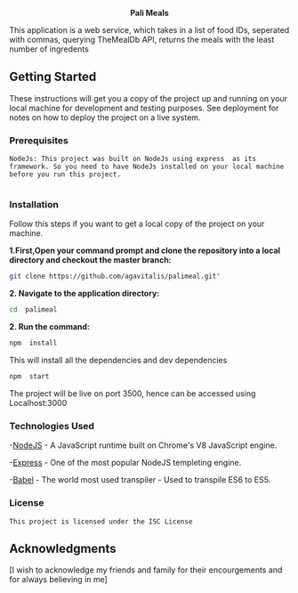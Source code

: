 <p align="center"><b>Pali Meals</b></p>

This application is a web service, which takes in a list of food IDs, seperated with commas, querying  TheMealDb API, returns the meals with the least number of ingredents


##	Getting Started  ##
These instructions will get you a copy of the project up and running on your local machine for development and testing purposes. See deployment for notes on how to deploy the project on a live system.

###	Prerequisites	###
```
NodeJs: This project was built on NodeJs using express  as its framework. So you need to have NodeJs installed on your local machine before you run this project.


```
### Installation  ###

Follow this steps if you want to get a local copy of the project on your machine. 

**1.First,Open your command prompt and clone the repository into a local directory and checkout the master branch:**
```sh
git clone https://github.com/agavitalis/palimeal.git"

```
**2. Navigate to the application directory:**

```sh
cd  palimeal

```
**2. Run the command:**

```sh
npm  install


```

This will install all the dependencies and dev dependencies

```sh
npm  start


```

The project will be live on port 3500, hence can be accessed using Localhost:3000


### Technologies Used


-[NodeJS](https://nodejs.org) - A JavaScript runtime built on Chrome's V8 JavaScript engine.

-[Express](https://expressjs.com) - One of the most popular NodeJS templeting engine.

-[Babel](https://babeljs.io) - The world most used transpiler - Used to transpile ES6 to ES5.



### License
	
	This project is licensed under the ISC License 

##	Acknowledgments
[I wish to acknowledge my friends and family for their encourgements and for always believing in me]


